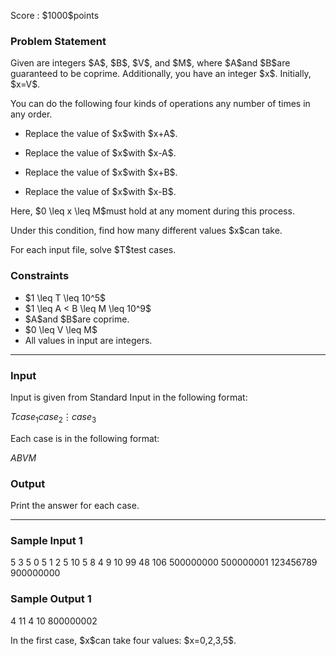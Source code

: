 
<div>

<span>

<span>

<p>
Score : $1000$points
</p>

<div>

<section>

### **Problem Statement**

<p>
Given are integers $A$, $B$, $V$, and $M$, where $A$and $B$are guaranteed to be coprime.
Additionally, you have an integer $x$.
Initially, $x=V$.
</p>

<p>
You can do the following four kinds of operations any number of times in any order.
</p>

<ul>

<li>

<p>
Replace the value of $x$with $x+A$.
</p>

</li>

<li>

<p>
Replace the value of $x$with $x-A$.
</p>

</li>

<li>

<p>
Replace the value of $x$with $x+B$.
</p>

</li>

<li>

<p>
Replace the value of $x$with $x-B$.
</p>

</li>

</ul>

<p>
Here, $0 \leq x \leq M$must hold at any moment during this process.
</p>

<p>
Under this condition, find how many different values $x$can take.
</p>

<p>
For each input file, solve $T$test cases.
</p>

</section>

</div>

<div>

<section>

### **Constraints**

<ul>

<li>
$1 \leq T \leq 10^5$
</li>

<li>
$1 \leq A < B \leq M \leq 10^9$
</li>

<li>
$A$and $B$are coprime.
</li>

<li>
$0 \leq V \leq M$
</li>

<li>
All values in input are integers.
</li>

</ul>

</section>

</div>

---

<div>

<div>

<section>

### **Input**

<p>
Input is given from Standard Input in the following format:
</p>

<div>

$T$$case_1$$case_2$$\vdots$$case_3$
</div>

<p>
Each case is in the following format:
</p>

<div>

$A$$B$$V$$M$
</div>

</section>

</div>

<div>

<section>

### **Output**

<p>
Print the answer for each case.
</p>

</section>

</div>

</div>

---

<div>

<section>

### **Sample Input 1**

<div>

5
3 5 0 5
1 2 5 10
5 8 4 9
10 99 48 106
500000000 500000001 123456789 900000000

</div>

</section>

</div>

<div>

<section>

### **Sample Output 1**

<div>

4
11
4
10
800000002

</div>

<p>
In the first case, $x$can take four values: $x=0,2,3,5$.
</p>

</section>

</div>

</span>

</span>

</div>
